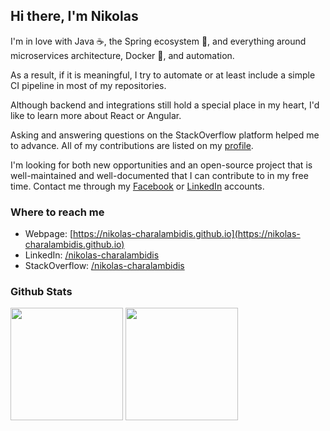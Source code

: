 ## Hi there, I'm Nikolas

I'm in love with Java ☕, the Spring ecosystem 🍃, and everything around microservices architecture, Docker 🐋, and automation.

As a result, if it is meaningful, I try to automate or at least include a simple CI pipeline in most of my repositories.

Although backend and integrations still hold a special place in my heart, I'd like to learn more about React or Angular.

Asking and answering questions on the StackOverflow platform helped me to advance. All of my contributions are listed on my [profile](https://stackoverflow.com/users/3764965/nikolas-charalambidis?tab=profile).

I'm looking for both new opportunities and an open-source project that is well-maintained and well-documented that I can contribute to in my free time. Contact me through my [Facebook](https://www.facebook.com/nikolas.charalambidis) or [LinkedIn](https://www.linkedin.com/in/nikolas-charalambidis) accounts.

### Where to reach me
- Webpage:  [https://nikolas-charalambidis.github.io](https://nikolas-charalambidis.github.io)
- LinkedIn: [/nikolas-charalambidis](https://www.linkedin.com/in/nikolas-charalambidis/)
- StackOverflow: [/nikolas-charalambidis](https://stackoverflow.com/users/3764965/nikolas-charalambidis?tab=profile)

<!--
### Where to reach me
- Webpage:  [https://nikolas-charalambidis.github.io/](https://nikolas-charalambidis.github.io/)
- LinkedIn: [/nikolas-charalambidis](https://www.linkedin.com/in/nikolas-charalambidis)
- Gmail: [nikolas.charalambidis@gmail.com](mailto:nikolas.charalambidis@gmail.com?Subject=GitHub)
-->

<!--
### Open-source and other contributions
- GitHub:  [/nikolas-charalambidis.com](https://github.com/Nikolas-Charalambidis)
- Artifacts:  [nichar.io](https://www.nichar.io)
- StackOverflow: [/nikolas-charalambidis](https://stackoverflow.com/users/3764965/nikolas?tab=profile)
-->

### Github Stats

<p align="left">
<img height="180em" src="https://github-readme-stats-git-masterrstaa-rickstaa.vercel.app/api?username=nikolas-charalambidis&show_icons=true&include_all_commits=true&custom_title=GitHub%20Stats" align = "center"/>
<img height="180em" src="https://github-readme-stats-git-masterrstaa-rickstaa.vercel.app/api/top-langs/?username=nikolas-charalambidis&layout=compact&langs_count=8" align = "center"/>
</p>

<!-- ![Most Used Languages](https://github-readme-stats.vercel.app/api/top-langs/?username=nikolas-charalambidis&card_width=495&langs_count=8) -->
